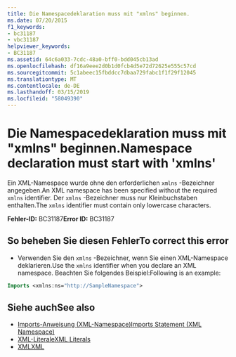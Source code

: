 ```yaml
---
title: Die Namespacedeklaration muss mit "xmlns" beginnen.
ms.date: 07/20/2015
f1_keywords:
- bc31187
- vbc31187
helpviewer_keywords:
- BC31187
ms.assetid: 64c6a033-7cdc-48a0-bff0-bdd045cb13ad
ms.openlocfilehash: df16a9eee2d0b1d0fcb4d5e72d72625e555c57cd
ms.sourcegitcommit: 5c1abeec15fbddcc7dbaa729fabc1f1f29f12045
ms.translationtype: MT
ms.contentlocale: de-DE
ms.lasthandoff: 03/15/2019
ms.locfileid: "58049390"
---
```

# <a name="namespace-declaration-must-start-with-xmlns"></a><span data-ttu-id="273f5-102">Die Namespacedeklaration muss mit "xmlns" beginnen.</span><span class="sxs-lookup"><span data-stu-id="273f5-102">Namespace declaration must start with 'xmlns'</span></span>
<span data-ttu-id="273f5-103">Ein XML-Namespace wurde ohne den erforderlichen `xmlns` -Bezeichner angegeben.</span><span class="sxs-lookup"><span data-stu-id="273f5-103">An XML namespace has been specified without the required `xmlns` identifier.</span></span> <span data-ttu-id="273f5-104">Der `xmlns` -Bezeichner muss nur Kleinbuchstaben enthalten.</span><span class="sxs-lookup"><span data-stu-id="273f5-104">The `xmlns` identifier must contain only lowercase characters.</span></span>  
  
 <span data-ttu-id="273f5-105">**Fehler-ID:** BC31187</span><span class="sxs-lookup"><span data-stu-id="273f5-105">**Error ID:** BC31187</span></span>  
  
## <a name="to-correct-this-error"></a><span data-ttu-id="273f5-106">So beheben Sie diesen Fehler</span><span class="sxs-lookup"><span data-stu-id="273f5-106">To correct this error</span></span>  
  
-   <span data-ttu-id="273f5-107">Verwenden Sie den `xmlns` -Bezeichner, wenn Sie einen XML-Namespace deklarieren.</span><span class="sxs-lookup"><span data-stu-id="273f5-107">Use the `xmlns` identifier when you declare an XML namespace.</span></span> <span data-ttu-id="273f5-108">Beachten Sie folgendes Beispiel:</span><span class="sxs-lookup"><span data-stu-id="273f5-108">Following is an example:</span></span>  
  
```vb  
Imports <xmlns:ns="http://SampleNamespace">  
```  
  
## <a name="see-also"></a><span data-ttu-id="273f5-109">Siehe auch</span><span class="sxs-lookup"><span data-stu-id="273f5-109">See also</span></span>

- [<span data-ttu-id="273f5-110">Imports-Anweisung (XML-Namespace)</span><span class="sxs-lookup"><span data-stu-id="273f5-110">Imports Statement (XML Namespace)</span></span>](../../visual-basic/language-reference/statements/imports-statement-xml-namespace.md)
- [<span data-ttu-id="273f5-111">XML-Literale</span><span class="sxs-lookup"><span data-stu-id="273f5-111">XML Literals</span></span>](../../visual-basic/language-reference/xml-literals/index.md)
- [<span data-ttu-id="273f5-112">XML</span><span class="sxs-lookup"><span data-stu-id="273f5-112">XML</span></span>](../../visual-basic/programming-guide/language-features/xml/index.md)
